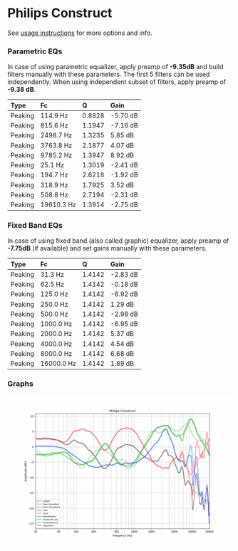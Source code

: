 # Philips Construct
See [usage instructions](https://github.com/jaakkopasanen/AutoEq#usage) for more options and info.

### Parametric EQs
In case of using parametric equalizer, apply preamp of **-9.35dB** and build filters manually
with these parameters. The first 5 filters can be used independently.
When using independent subset of filters, apply preamp of **-9.38 dB**.

| Type    | Fc         |      Q | Gain     |
|:--------|:-----------|:-------|:---------|
| Peaking | 114.9 Hz   | 0.8828 | -5.70 dB |
| Peaking | 815.6 Hz   | 1.1947 | -7.16 dB |
| Peaking | 2498.7 Hz  | 1.3235 | 5.85 dB  |
| Peaking | 3763.8 Hz  | 2.1877 | 4.07 dB  |
| Peaking | 9785.2 Hz  | 1.3947 | 8.92 dB  |
| Peaking | 25.1 Hz    | 1.3019 | -2.41 dB |
| Peaking | 194.7 Hz   | 2.6218 | -1.92 dB |
| Peaking | 318.9 Hz   | 1.7925 | 3.52 dB  |
| Peaking | 508.8 Hz   | 2.7194 | -2.31 dB |
| Peaking | 19610.3 Hz | 1.3914 | -2.75 dB |

### Fixed Band EQs
In case of using fixed band (also called graphic) equalizer, apply preamp of **-7.75dB**
(if available) and set gains manually with these parameters.

| Type    | Fc         |      Q | Gain     |
|:--------|:-----------|:-------|:---------|
| Peaking | 31.3 Hz    | 1.4142 | -2.83 dB |
| Peaking | 62.5 Hz    | 1.4142 | -0.18 dB |
| Peaking | 125.0 Hz   | 1.4142 | -6.92 dB |
| Peaking | 250.0 Hz   | 1.4142 | 1.29 dB  |
| Peaking | 500.0 Hz   | 1.4142 | -2.98 dB |
| Peaking | 1000.0 Hz  | 1.4142 | -6.95 dB |
| Peaking | 2000.0 Hz  | 1.4142 | 5.37 dB  |
| Peaking | 4000.0 Hz  | 1.4142 | 4.54 dB  |
| Peaking | 8000.0 Hz  | 1.4142 | 6.68 dB  |
| Peaking | 16000.0 Hz | 1.4142 | 1.89 dB  |

### Graphs
![](./Philips%20Construct.png)